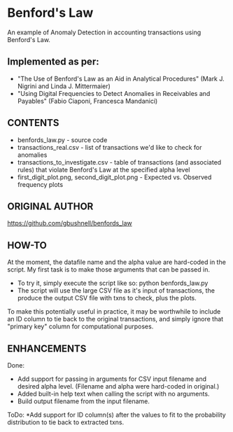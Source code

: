 # Benford's Law
An example of Anomaly Detection in accounting transactions using Benford's Law.

## Implemented as per:

* "The Use of Benford's Law as an Aid in Analytical Procedures" (Mark J. Nigrini and Linda J. Mittermaier)
* "Using Digital Frequencies to Detect Anomalies in Receivables and Payables" (Fabio Ciaponi, Francesca Mandanici)

## CONTENTS
* benfords_law.py - source code
* transactions_real.csv - list of transactions we'd like to check for anomalies 
* transactions_to_investigate.csv - table of transactions (and associated rules) that violate Benford's Law at the specified alpha level
* first_digit_plot.png, second_digit_plot.png - Expected vs. Observed frequency plots

## ORIGINAL AUTHOR
https://github.com/gbushnell/benfords_law

## HOW-TO
At the moment, the datafile name and the alpha value are hard-coded in the script. My first task is to make those arguments that can be 
passed in.

* To try it, simply execute the script like so:  python benfords_law.py
* The script will use the large CSV file as it's input of transactions, the produce the output CSV file with txns to check, plus the plots.

To make this potentially useful in practice, it may be worthwhile to include an ID column to tie back to the original transactions, 
and simply ignore that "primary key" column for computational purposes.

## ENHANCEMENTS

Done: 
* Add support for passing in arguments for CSV input filename and desired alpha level.  (Filename and alpha were hard-coded in original.)
* Added built-in help text when calling the script with no arguments.
* Build output filename from the input filename.

ToDo: 
*Add support for ID column(s) after the values to fit to the probability distribution to tie back to extracted txns.
	  